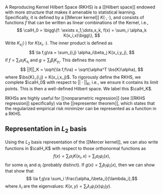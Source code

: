 A Reproducing Kernel Hilbert Space (RKHS) is a [[Hilbert space]] endowed with more structure that makes it amenable to statistical learning. Specifically, it is defined by a [[Mercer kernel]] $K(\cdot,\cdot)$, and consists of functions $f$ that can be written as linear combinations of the Kernel, i.e., 
$$
\calH_0 = \bigg\{f: \exists x_1,\dots,x_k, f(x) = \sum_i \alpha_k K(x_i,x)\bigg\},
$$
Write $K_{x_i}(\cdot)$ for $K(x_i,\cdot)$. The inner product is defined as 
$$
\la f,g\ra = \sum_{i,j} \alpha_i\beta_j K(x_i,y_j),
$$
if $f = \sum_i \alpha_i K_{x_i}$ and $g = \sum_i \beta_i K_{y_i}$. This defines the norm 
$$
||f||_K = \sqrt{\la f,f\ra} = \sqrt{\alpha^T \bs{K}\alpha},
$$
where $\bs{K}_{i,j} = K(x_i,x_j)$. To rigorously define the RKHS, we complete $\calH_0$ with respect to $||\cdot||_K$, i.e., we ensure it contains its limit points. This is then a well-defined Hilbert space. We label this $\calH_K$. 

RKHSs are highly useful for [[nonparametric regression]] (see [[RKHS regression]] specifically) via the [[representer theorem]], which states that the regularized empirical risk minimizer can be represented as a function in a RKHS. 

## Representation in $L_2$ basis 

Using the $L_2$ basis representation of the [[Mercer kernel]], we can also write functions in $\calH_K$ with respect to those orthonormal functions as 
$$
f(x) = \sum_i\alpha_i K(x_i,x) = \sum_i a_i \psi_i(x),
$$
for some $\alpha_i$ and $a_i$ (probably distinct). If $g(x) = \sum_i b_i \psi_i(x)$, then we can show that 
show that $$ \la f,g\ra \sum_i \frac{\alpha_i\beta_i}{\lambda_i},$$
where $\lambda_i$ are the eigenvalues: $K(x,y) = \sum_i \lambda_i \psi_i(x)\psi_i(y)$. 



